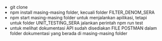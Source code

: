 - git clone
- npm install masing-masing folder, kecuali folder FILTER_DENOM_SERA
- npm start masing-masing folder untuk menjalankan apilikasi, tetapi untuk folder UNIT_TESTING_SERA jalankan perintah npm run test
- untuk melihat dokumentasi API sudah disediakan FILE POSTMAN dalam folder dokumentasi yang berada di masing-masing folder
